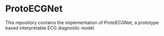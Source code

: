 # ProtoECGNet
This repository contains the implementation of ProtoECGNet, a prototype based interpretable ECG diagnostic model.
